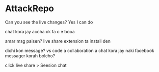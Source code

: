 # AttackRepo

Can you see the live changes?
 Yes I can do
 

chat kora jay
accha ok fa
c
e
booa 

amar msg paisen?
live share extension ta install den

dichi kon message? vs code a collaboration a chat kora jay naki facebook messager korah bolcho?

click live share > Seesion chat












